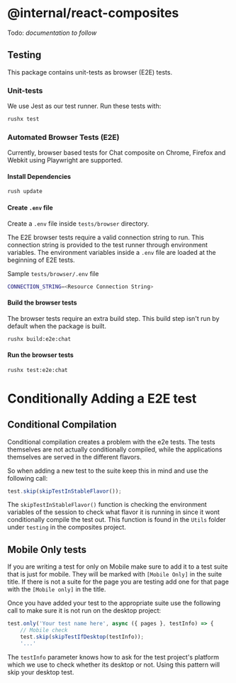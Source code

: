 # @internal/react-composites

Todo: _documentation to follow_

## Testing

This package contains unit-tests as browser (E2E) tests.

### Unit-tests

We use Jest as our test runner. Run these tests with:

```sh
rushx test
```

### Automated Browser Tests (E2E)

Currently, browser based tests for Chat composite on Chrome, Firefox and Webkit using Playwright are supported.

#### Install Dependencies

```sh
rush update
```

#### Create `.env` file

Create a `.env` file inside `tests/browser` directory.

The E2E browser tests require a valid connection string to run. This connection string is provided to the test runner through environment variables.
The environment variables inside a `.env` file are loaded at the beginning of E2E tests.

Sample `tests/browser/.env` file

```sh
CONNECTION_STRING=<Resource Connection String>
```

#### Build the browser tests

The browser tests require an extra build step. This build step isn't run by default when the package is built.

```sh
rushx build:e2e:chat
```

#### Run the browser tests

```sh
rushx test:e2e:chat
```

# Conditionally Adding a E2E test 

## Conditional Compilation

Conditional compilation creates a problem with the e2e tests. The tests themselves are not actually conditionally compiled, while the applications themselves are served in the different flavors.

So when adding a new test to the suite keep this in mind and use the following call:

```TypeScript
test.skip(skipTestInStableFlavor());
```

The `skipTestInStableFlavor()` function is checking the environment variables of the session to check what flavor it is running in since it wont conditionally compile the test out. This function is found in the `Utils` folder under `testing` in the composites project.

## Mobile Only tests

If you are writing a test for only on Mobile make sure to add it to a test suite that is just for mobile. They will be marked with `[Mobile Only]` in the suite title. If there is not a suite for the page you are testing add one for that page with the `[Mobile only]` in the title.

Once you have added your test to the appropriate suite use the following call to make sure it is not run on the desktop project:

```Typescript
test.only('Your test name here', async ({ pages }, testInfo) => {
    // Mobile check
    test.skip(skipTestIfDesktop(testInfo));
    '...'
```

The `testInfo` parameter knows how to ask for the test project's platform which we use to check whether its desktop or not. Using this pattern will skip your desktop test.